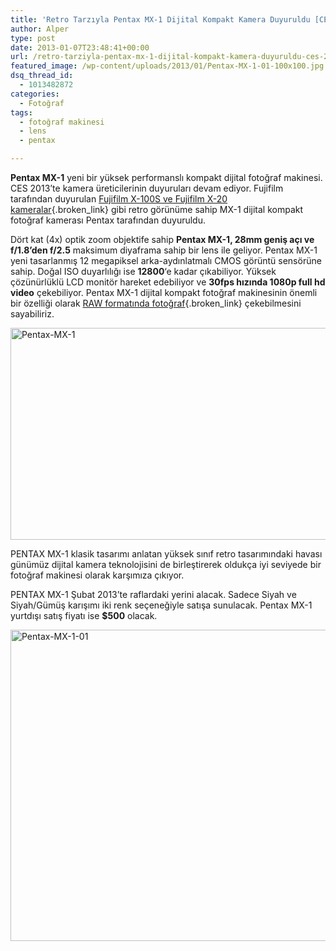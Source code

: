 ```yaml
---
title: 'Retro Tarzıyla Pentax MX-1 Dijital Kompakt Kamera Duyuruldu [CES 2013]'
author: Alper
type: post
date: 2013-01-07T23:48:41+00:00
url: /retro-tarziyla-pentax-mx-1-dijital-kompakt-kamera-duyuruldu-ces-2013/
featured_image: /wp-content/uploads/2013/01/Pentax-MX-1-01-100x100.jpg
dsq_thread_id:
  - 1013482872
categories:
  - Fotoğraf
tags:
  - fotoğraf makinesi
  - lens
  - pentax

---
```

**Pentax MX-1** yeni bir yüksek performanslı kompakt dijital fotoğraf makinesi. CES 2013&#8217;te kamera üreticilerinin duyuruları devam ediyor. Fujifilm tarafından duyurulan [Fujifilm X-100S ve Fujifilm X-20 kameralar][1]{.broken_link} gibi retro görünüme sahip MX-1 dijital kompakt fotoğraf kamerası Pentax tarafından duyuruldu.

Dört kat (4x) optik zoom objektife sahip **Pentax MX-1, 28mm geniş açı ve f/1.8&#8217;den f/2.5** maksimum diyaframa sahip bir lens ile geliyor. Pentax MX-1 yeni tasarlanmış 12 megapiksel arka-aydınlatmalı CMOS görüntü sensörüne sahip. Doğal ISO duyarlılığı ise **12800**&#8216;e kadar çıkabiliyor. Yüksek çözünürlüklü LCD monitör hareket edebiliyor ve **30fps hızında 1080p full hd video** çekebiliyor. Pentax MX-1 dijital kompakt fotoğraf makinesinin önemli bir özelliği olarak [RAW formatında fotoğraf][2]{.broken_link} çekebilmesini sayabiliriz.

<img class="aligncenter size-full wp-image-10546" alt="Pentax-MX-1" src="https://www.murekkep.org/wp-content/uploads/2013/01/Pentax-MX-1.jpg" width="600" height="339" srcset="https://www.murekkep.org/wp-content/uploads/2013/01/Pentax-MX-1.jpg 600w, https://www.murekkep.org/wp-content/uploads/2013/01/Pentax-MX-1-400x226.jpg 400w, https://www.murekkep.org/wp-content/uploads/2013/01/Pentax-MX-1-50x28.jpg 50w, https://www.murekkep.org/wp-content/uploads/2013/01/Pentax-MX-1-125x70.jpg 125w, https://www.murekkep.org/wp-content/uploads/2013/01/Pentax-MX-1-300x169.jpg 300w, https://www.murekkep.org/wp-content/uploads/2013/01/Pentax-MX-1-539x305.jpg 539w" sizes="(max-width: 600px) 100vw, 600px" /> 

PENTAX MX-1 klasik tasarımı anlatan yüksek sınıf retro tasarımındaki havası günümüz dijital kamera teknolojisini de birleştirerek oldukça iyi seviyede bir fotoğraf makinesi olarak karşımıza çıkıyor.

PENTAX MX-1 Şubat 2013&#8217;te raflardaki yerini alacak. Sadece Siyah ve Siyah/Gümüş karışımı iki renk seçeneğiyle satışa sunulacak. Pentax MX-1 yurtdışı satış fiyatı ise **$500** olacak.

<img class="aligncenter size-full wp-image-10547" alt="Pentax-MX-1-01" src="https://www.murekkep.org/wp-content/uploads/2013/01/Pentax-MX-1-01.jpg" width="600" height="498" srcset="https://www.murekkep.org/wp-content/uploads/2013/01/Pentax-MX-1-01.jpg 600w, https://www.murekkep.org/wp-content/uploads/2013/01/Pentax-MX-1-01-400x332.jpg 400w, https://www.murekkep.org/wp-content/uploads/2013/01/Pentax-MX-1-01-50x41.jpg 50w, https://www.murekkep.org/wp-content/uploads/2013/01/Pentax-MX-1-01-120x100.jpg 120w, https://www.murekkep.org/wp-content/uploads/2013/01/Pentax-MX-1-01-240x200.jpg 240w, https://www.murekkep.org/wp-content/uploads/2013/01/Pentax-MX-1-01-367x305.jpg 367w" sizes="(max-width: 600px) 100vw, 600px" />

 [1]: https://www.murekkep.org/fujifilm-x-100s-ve-fujifilm-x-20-kameralar-duyuruldu-ces-2013-10518 "fujifilm x100s fujifilm x20"
 [2]: https://www.murekkep.org/raw-nedir-ne-degildir-9587 "raw nedir"